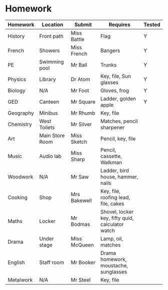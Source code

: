 ﻿# Homework

| Homework  | Location        | Submit       | Requires                                         | Tested |
| --------- | --------------- | ------------ | ------------------------------------------------ | ------ |
| History   | Front path      | Miss Battle  | Flag                                             | Y      |
| French    | Showers         | Miss French  | Bangers                                          | Y      |
| PE        | Swimming pool   | Mr Ball      | Trunks                                           | Y      |
| Physics   | Library         | Dr Atom      | Key, file, Sun glasses                           | Y      |
| Biology   | N/A             | Mr Foot      | Gloves, frog                                     | Y      |
| GED       | Canteen         | Mr Square    | Ladder, golden apple                             | Y      |
| Geography | Minibus         | Mr Rhumb     | Key, file                                        |        |
| Chemistry | West Toilets    | Mr Silver    | Matches, pencil sharpener                        |        |
| Art       | Main Store Room | Miss Sketch  | Pencil, key, file                                |        |
| Music     | Audio lab       | Miss Sharp   | Pencil, cassette, Walkman                        |        |
| Woodwork  | N/A             | Mr Saw       | Ladder, bird house, hammer, nails                |        |
| Cooking   | Shop            | Mrs Bakewell | Key, file, roofing lead, file, cakes             |        |
| Maths     | Locker          | Mr Bodmas    | Shovel, locker key, fifty quid, calculator watch |        |
| Drama     | Under stage     | Miss McQueen | Lamp, oil, matches                               |        |
| English   | Staff room      | Mr Booker    | Drama homework, moustache, sunglasses            |        |
| Metalwork | N/A             | Mr Steel     | Key, file                                        |        |
